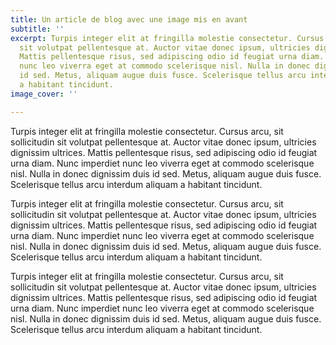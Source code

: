```yaml
---
title: Un article de blog avec une image mis en avant
subtitle: ''
excerpt: Turpis integer elit at fringilla molestie consectetur. Cursus arcu, sit sollicitudin
  sit volutpat pellentesque at. Auctor vitae donec ipsum, ultricies dignissim ultrices.
  Mattis pellentesque risus, sed adipiscing odio id feugiat urna diam. Nunc imperdiet
  nunc leo viverra eget at commodo scelerisque nisl. Nulla in donec dignissim duis
  id sed. Metus, aliquam augue duis fusce. Scelerisque tellus arcu interdum aliquam
  a habitant tincidunt.
image_cover: ''

---
```

Turpis integer elit at fringilla molestie consectetur. Cursus arcu, sit sollicitudin sit volutpat pellentesque at. Auctor vitae donec ipsum, ultricies dignissim ultrices. Mattis pellentesque risus, sed adipiscing odio id feugiat urna diam. Nunc imperdiet nunc leo viverra eget at commodo scelerisque nisl. Nulla in donec dignissim duis id sed. Metus, aliquam augue duis fusce. Scelerisque tellus arcu interdum aliquam a habitant tincidunt.

Turpis integer elit at fringilla molestie consectetur. Cursus arcu, sit sollicitudin sit volutpat pellentesque at. Auctor vitae donec ipsum, ultricies dignissim ultrices. Mattis pellentesque risus, sed adipiscing odio id feugiat urna diam. Nunc imperdiet nunc leo viverra eget at commodo scelerisque nisl. Nulla in donec dignissim duis id sed. Metus, aliquam augue duis fusce. Scelerisque tellus arcu interdum aliquam a habitant tincidunt.

Turpis integer elit at fringilla molestie consectetur. Cursus arcu, sit sollicitudin sit volutpat pellentesque at. Auctor vitae donec ipsum, ultricies dignissim ultrices. Mattis pellentesque risus, sed adipiscing odio id feugiat urna diam. Nunc imperdiet nunc leo viverra eget at commodo scelerisque nisl. Nulla in donec dignissim duis id sed. Metus, aliquam augue duis fusce. Scelerisque tellus arcu interdum aliquam a habitant tincidunt.
